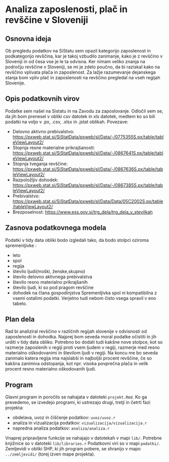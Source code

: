 # Analiza zaposlenosti, plač in revščine v Sloveniji

## Osnovna ideja
Ob pregledu podatkov na SiStatu sem opazil kategorijo zaposlenost in podkategorijo revščina, kar je takoj vzbudilo zanimanje, kako je z revščino v Sloveniji in od česa vse je le ta odvisna. Ker nimam veliko znanja na področju revščine v Sloveniji, se mi je zdelo poučno, da bi raziskal kako na revščino vplivata plača in zaposlenost. Za lažje razumevanje dejanskega stanja bom vpliv plač in zaposlenosti na revščino pregledal na vseh regijah Slovenije.

## Opis podatkovnih virov
Podatke sem našel na Sistatu in na Zavodu za zaposlovanje. Odločil sem se, da jih bom prenesel v obliki csv datotek in xls datotek, medtem ko so bili podatki na voljo v .px, .csv, .xlsx in .jstat oblikah. 
Povezave:
* Delovno aktivno prebivalstvo:
  https://pxweb.stat.si/SiStatData/pxweb/sl/Data/-/0775355S.px/table/tableViewLayout2/
* Stopnja resne materialne prikrajšanosti:
  https://pxweb.stat.si/SiStatData/pxweb/sl/Data/-/0867641S.px/table/tableViewLayout2/
* Stopnja tveganja revščine:
  https://pxweb.stat.si/SiStatData/pxweb/sl/Data/-/0867636S.px/table/tableViewLayout2/
* Razpoložljiv dohodek:
  https://pxweb.stat.si/SiStatData/pxweb/sl/Data/-/0867385S.px/table/tableViewLayout2/
* Prebivalstvo:
  https://pxweb.stat.si/SiStatData/pxweb/sl/Data/Data/05C2002S.px/table/tableViewLayout2/
* Brezposelnost: https://www.ess.gov.si/trg_dela/trg_dela_v_stevilkah 

## Zasnova podatkovnega modela
Podatki v tidy data obliki bodo izgledali tako, da bodo stolpci oziroma spremenljivke :
* leto
* spol
* regija
* število ljudi(moški, ženske,skupno)
* število delovno aktivnega prebivalstva
* število resno materialno prikrajšanih
* število ljudi, ki so pod pragom revščine
* dohodek na člana gospodinjstva
Spremenljivka spol ni kompatibilna z vsemi ostalimi podatki. Verjetno tudi nebom čisto vsega spravil v eno tabelo.

## Plan dela
Rad bi analiziral revščino v različnih regijah slovenije v odvisnosti od zaposlenosti in dohodka. Najprej bom seveda moral podatke očistiti in jih urditi v tidy data obliko. Potrebno bo dodati tudi kakšne nove stolpce, kot so razmerje zaposlenih v regiji proti vsem ljudem v regiji, razmerje med resno materialno oškodovanimi in številom ljudi v regiji. Na koncu me bo seveda zanimalo katera regija ima najslabši in najboljši procent revščine, če so kakšna zanimiva odstopanja, kot npr. visoka povprečna plača in velik procent resno materialno oškodovanih ljudi.
## Program

Glavni program in poročilo se nahajata v datoteki `projekt.Rmd`.
Ko ga prevedemo, se izvedejo programi, ki ustrezajo drugi, tretji in četrti fazi projekta:

* obdelava, uvoz in čiščenje podatkov: `uvoz/uvoz.r`
* analiza in vizualizacija podatkov: `vizualizacija/vizualizacija.r`
* napredna analiza podatkov: `analiza/analiza.r`

Vnaprej pripravljene funkcije se nahajajo v datotekah v mapi `lib/`.
Potrebne knjižnice so v datoteki `lib/libraries.r`
Podatkovni viri so v mapi `podatki/`.
Zemljevidi v obliki SHP, ki jih program pobere,
se shranijo v mapo `../zemljevidi/` (torej izven mape projekta).
